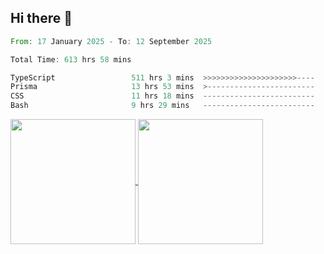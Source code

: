 ## Hi there 👋
<!--START_SECTION:waka-->

```rust
From: 17 January 2025 - To: 12 September 2025

Total Time: 613 hrs 58 mins

TypeScript                 511 hrs 3 mins  >>>>>>>>>>>>>>>>>>>>>----   82.00 %
Prisma                     13 hrs 53 mins  >------------------------   02.23 %
CSS                        11 hrs 18 mins  -------------------------   01.81 %
Bash                       9 hrs 29 mins   -------------------------   01.52 %
```

<!--END_SECTION:waka-->

<a href="https://github.com/anuraghazra/github-readme-stats">
  <img height=200 align="center" src="https://github-readme-stats.vercel.app/api/top-langs/?username=paulgeorge35&layout=donut&langs_count=5&theme=transparent" />
</a>
<a href="https://github.com/anuraghazra/convoychat">
  <img height=200 align="center" src="https://github-readme-stats.vercel.app/api?username=paulgeorge35&show_icons=true&show=prs_merged&theme=transparent&rank_icon=github" />
</a>
